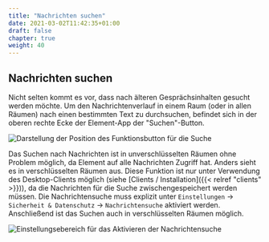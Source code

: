 ```yaml
---
title: "Nachrichten suchen"
date: 2021-03-02T11:42:35+01:00
draft: false
chapter: true
weight: 40
---
```


## Nachrichten suchen

Nicht selten kommt es vor, dass nach älteren Gesprächsinhalten gesucht werden möchte. 
Um den Nachrichtenverlauf in einem Raum (oder in allen Räumen) nach einen bestimmten Text
zu durchsuchen, befindet sich in der oberen rechte Ecke der Element-App der
"Suchen"-Button.

![Darstellung der Position des Funktionsbutton für die Suche](/images/message-search_de.png)

Das Suchen nach Nachrichten ist in unverschlüsselten Räumen ohne Problem möglich, da
Element auf alle Nachrichten Zugriff hat. Anders sieht es in verschlüsselten Räumen aus.
Diese Funktion ist nur unter Verwendung des Desktop-Clients möglich (siehe [Clients /
Installation]({{< relref "clients" >}})), da die Nachrichten für die Suche
zwischengespeichert werden müssen. Die Nachrichtensuche muss explizit unter
`Einstellungen` -> `Sicherheit & Datenschutz` -> `Nachrichtensuche` aktiviert werden.
Anschließend ist das Suchen auch in verschlüsselten Räumen möglich.

![Einstellungsebereich für das Aktivieren der Nachrichtensuche](/images/message-search-active_de.png)

